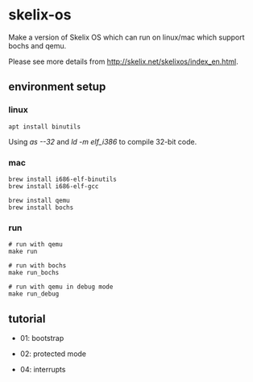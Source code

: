 # skelix-os

Make a version of Skelix OS which can run on linux/mac which support bochs and qemu.

Please see more details from http://skelix.net/skelixos/index_en.html.

## environment setup

### linux

```
apt install binutils
```

Using *as --32* and *ld -m elf_i386* to compile 32-bit code.

### mac

```
brew install i686-elf-binutils
brew install i686-elf-gcc

brew install qemu
brew install bochs
```

### run

```
# run with qemu
make run

# run with bochs
make run_bochs

# run with qemu in debug mode
make run_debug
```

## tutorial

- 01: bootstrap

- 02: protected mode

- 04: interrupts
